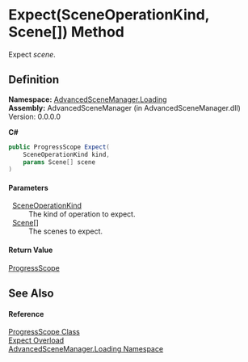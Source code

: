 # Expect(SceneOperationKind, Scene[]) Method


Expect *scene*.



## Definition
**Namespace:** <a href="N_AdvancedSceneManager_Loading">AdvancedSceneManager.Loading</a>  
**Assembly:** AdvancedSceneManager (in AdvancedSceneManager.dll) Version: 0.0.0.0

**C#**
``` C#
public ProgressScope Expect(
	SceneOperationKind kind,
	params Scene[] scene
)
```



#### Parameters
<dl><dt>  <a href="T_AdvancedSceneManager_Loading_SceneOperationKind">SceneOperationKind</a></dt><dd>The kind of operation to expect.</dd><dt>  <a href="T_AdvancedSceneManager_Models_Scene">Scene</a>[]</dt><dd>The scenes to expect.</dd></dl>

#### Return Value
<a href="T_AdvancedSceneManager_Loading_ProgressScope">ProgressScope</a>

## See Also


#### Reference
<a href="T_AdvancedSceneManager_Loading_ProgressScope">ProgressScope Class</a>  
<a href="Overload_AdvancedSceneManager_Loading_ProgressScope_Expect">Expect Overload</a>  
<a href="N_AdvancedSceneManager_Loading">AdvancedSceneManager.Loading Namespace</a>  
